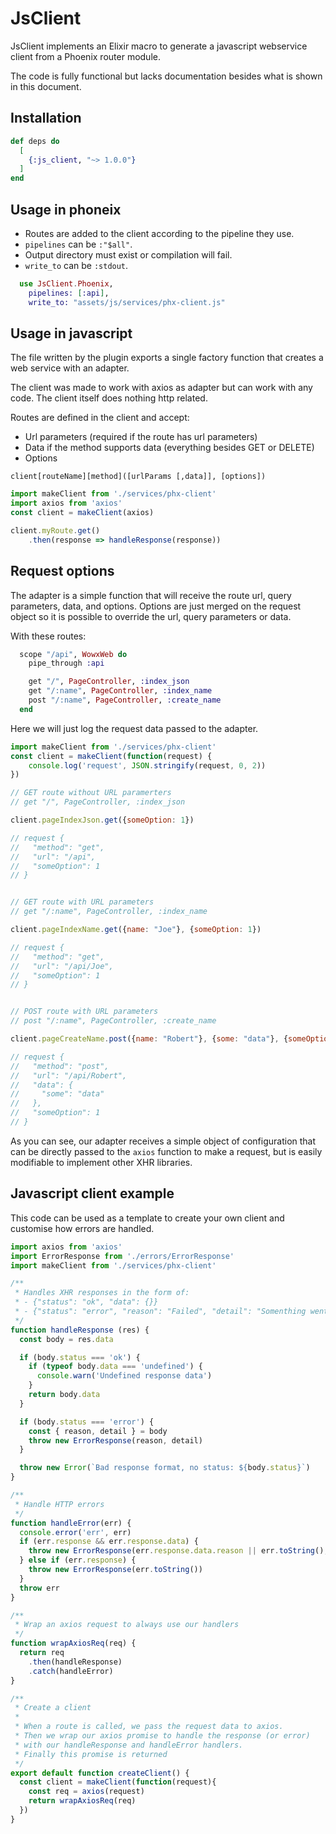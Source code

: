 # JsClient

JsClient implements an Elixir macro to generate a javascript
webservice client from a Phoenix router module.

The code is fully functional but lacks documentation besides what is
shown in this document.

## Installation

```elixir
def deps do
  [
    {:js_client, "~> 1.0.0"}
  ]
end
```

## Usage in phoneix

- Routes are added to the client according to the pipeline they use.
- `pipelines` can be `:"$all"`.
- Output directory must exist or compilation will fail.
- `write_to` can be `:stdout`.

```elixir
  use JsClient.Phoenix,
    pipelines: [:api],
    write_to: "assets/js/services/phx-client.js"
```

## Usage in javascript

The file written by the plugin exports a single factory function that
creates a web service with an adapter.

The client was made to work with axios as adapter but can work with
any code. The client itself does nothing http related.

Routes are defined in the client and accept:
- Url parameters (required if the route has url parameters)
- Data if the method supports data (everything besides GET or DELETE)
- Options

```
client[routeName][method]([urlParams [,data]], [options])
```


```javascript
import makeClient from './services/phx-client'
import axios from 'axios'
const client = makeClient(axios)

client.myRoute.get()
    .then(response => handleResponse(response))
```

## Request options

The adapter is a simple function that will receive the route url,
query parameters, data, and options. Options are just merged on the
request object so it is possible to override the url, query parameters
or data.

With these routes:

```elixir
  scope "/api", WowxWeb do
    pipe_through :api

    get "/", PageController, :index_json
    get "/:name", PageController, :index_name
    post "/:name", PageController, :create_name
  end
```

Here we will just log the request data passed to the adapter.

```javascript
import makeClient from './services/phx-client'
const client = makeClient(function(request) {
    console.log('request', JSON.stringify(request, 0, 2))
})

// GET route without URL paramerters
// get "/", PageController, :index_json

client.pageIndexJson.get({someOption: 1})

// request {
//   "method": "get",
//   "url": "/api",
//   "someOption": 1
// }


// GET route with URL parameters
// get "/:name", PageController, :index_name

client.pageIndexName.get({name: "Joe"}, {someOption: 1})

// request {
//   "method": "get",
//   "url": "/api/Joe",
//   "someOption": 1
// }


// POST route with URL parameters
// post "/:name", PageController, :create_name

client.pageCreateName.post({name: "Robert"}, {some: "data"}, {someOption: 1})

// request {
//   "method": "post",
//   "url": "/api/Robert",
//   "data": {
//     "some": "data"
//   },
//   "someOption": 1
// }
```

As you can see, our adapter receives a simple object of configuration
that can be directly passed to the `axios` function to make a request,
but is easily modifiable to implement other XHR libraries.

## Javascript client example

This code can be used as a template to create your own client and
customise how errors are handled.

```javascript
import axios from 'axios'
import ErrorResponse from './errors/ErrorResponse'
import makeClient from './services/phx-client'

/**
 * Handles XHR responses in the form of:
 * - {"status": "ok", "data": {}}
 * - {"status": "error", "reason": "Failed", "detail": "Somenthing went wrong …"}
 */
function handleResponse (res) {
  const body = res.data

  if (body.status === 'ok') {
    if (typeof body.data === 'undefined') {
      console.warn('Undefined response data')
    }
    return body.data
  }

  if (body.status === 'error') {
    const { reason, detail } = body
    throw new ErrorResponse(reason, detail)
  } 

  throw new Error(`Bad response format, no status: ${body.status}`)
}

/**
 * Handle HTTP errors
 */
function handleError(err) {
  console.error('err', err)
  if (err.response && err.response.data) {
    throw new ErrorResponse(err.response.data.reason || err.toString(), err.response.data.detail)
  } else if (err.response) {
    throw new ErrorResponse(err.toString())
  }
  throw err
}

/**
 * Wrap an axios request to always use our handlers
 */
function wrapAxiosReq(req) {
  return req
    .then(handleResponse)
    .catch(handleError)
}

/**
 * Create a client
 * 
 * When a route is called, we pass the request data to axios.
 * Then we wrap our axios promise to handle the response (or error)
 * with our handleResponse and handleError handlers.
 * Finally this promise is returned
 */
export default function createClient() {
  const client = makeClient(function(request){
    const req = axios(request)
    return wrapAxiosReq(req)
  })
}
```
